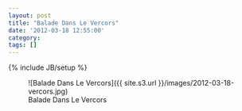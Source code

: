 ```yaml
---
layout: post
title: "Balade Dans Le Vercors"
date: '2012-03-18 12:55:00'
category: 
tags: []
---
```

{% include JB/setup %}

<figure>
![Balade Dans Le Vercors]({{ site.s3.url }}/images/2012-03-18-vercors.jpg)
<figcaption>Balade Dans Le Vercors</figcaption>
</figure>